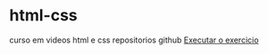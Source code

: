 # html-css
 curso em videos html e css
repositorios github
 <a href="https://gustavobailoni.github.io/html-css/exercicios/ex001/index.html">Executar o exercicio